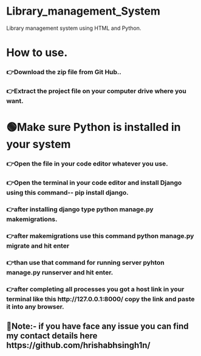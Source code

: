 # Library_management_System
Library management system using HTML and Python.
# How to use. 
<h3>👉Download the zip file from Git Hub..</h3>
<h3>👉Extract the project file on your computer drive where you want.</h3>
<h1> 🟢Make sure Python is installed in your system  </h1>
<h3>👉Open the file in your code editor whatever you use.</h3>
<h3>👉Open the terminal in your code editor and install Django using this command-- pip install django.</h3>
<h3>👉after installing django type python manage.py makemigrations.</h3>
<h3>👉after makemigrations use this command python manage.py migrate and hit enter</h3>
<h3>👉than use that command for running server pyhton manage.py runserver and hit enter.</h3>
<h3>👉after completing all processes you got a host link in your terminal like this http://127.0.0.1:8000/ copy the link and paste it into any browser.</h3>
 <h2>🔴Note:- if you have face any issue you can find my contact details here https://github.com/hrishabhsingh1n/</h2>

